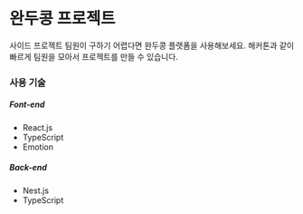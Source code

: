 # 완두콩 프로젝트

사이드 프로젝트 팀원이 구하기 어렵다면 완두콩 플랫폼을 사용해보세요. 해커톤과 같이 빠르게 팀원을 모아서 프로젝트를 만들 수 있습니다.

### 사용 기술

##### Font-end

- React.js
- TypeScript
- Emotion

##### Back-end

- Nest.js
- TypeScript




